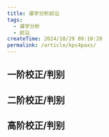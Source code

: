 ```yaml
---
title: 谱学分析前沿
tags:
  - 谱学分析
  - 前沿
createTime: 2024/10/29 09:10:20
permalink: /article/kps4paxs/
---
```


## 一阶校正/判别

## 二阶校正/判别

## 高阶校正/判别

